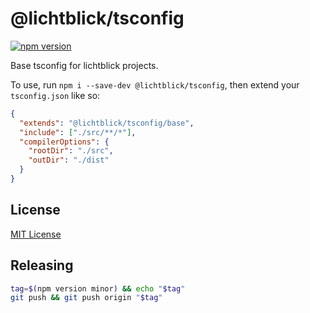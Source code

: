 # @lichtblick/tsconfig

[![npm version](https://img.shields.io/npm/v/@lichtblick/tsconfig.svg?style=flat)](https://www.npmjs.com/package/@lichtblick/tsconfig)

Base tsconfig for lichtblick projects.

To use, run `npm i --save-dev @lichtblick/tsconfig`, then extend your `tsconfig.json` like so:

```json
{
  "extends": "@lichtblick/tsconfig/base",
  "include": ["./src/**/*"],
  "compilerOptions": {
    "rootDir": "./src",
    "outDir": "./dist"
  }
}
```

## License

[MIT License](/LICENSE.md)

## Releasing

```sh
tag=$(npm version minor) && echo "$tag"
git push && git push origin "$tag"
```
